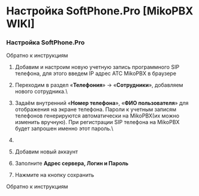 # Настройка SoftPhone.Pro \[MikoPBX WIKI]

### Настройка SoftPhone.Pro <a href="#nastrojka_softphonepro" id="nastrojka_softphonepro"></a>

Обратно к инструкциям

1. Добавим и настроим новую учетную запись программного SIP телефона, для этого введем IP адрес АТС MikoPBX в браузере&#x20;
2. Переходим в раздел «**Телефония**» → «**Сотрудники**», добавляем нового сотрудника.\

3. Задаём внутренний «**Номер телефона**», «**ФИО пользователя**» для отображения на экране телефона. Пароли к учетным записям телефонов генерируются автоматически на MikoPBX(их можно изменить вручную). При регистрации SIP телефона на MikoPBX будет запрошен именно этот пароль.\

4.
5. Добавим новый аккаунт&#x20;
6. Заполните **Адрес сервера, Логин и Пароль**
7. Нажмите на кнопку сохранить&#x20;

Обратно к инструкциям
